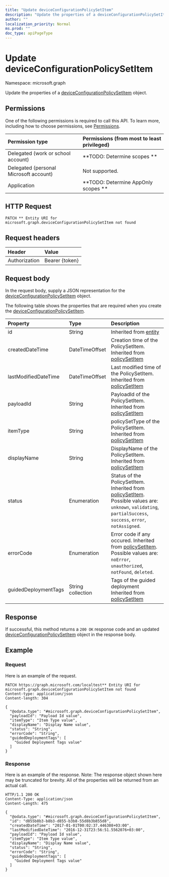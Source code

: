 ```yaml
---
title: "Update deviceConfigurationPolicySetItem"
description: "Update the properties of a deviceConfigurationPolicySetItem object."
author: ""
localization_priority: Normal
ms.prod: ""
doc_type: apiPageType
---
```


# Update deviceConfigurationPolicySetItem

Namespace: microsoft.graph

Update the properties of a [deviceConfigurationPolicySetItem](../resources/deviceconfigurationpolicysetitem.md) object.

## Permissions
One of the following permissions is required to call this API. To learn more, including how to choose permissions, see [Permissions](/concepts/permissions-reference.md).

|Permission type|Permissions (from most to least privileged)|
|:---|:---|
|Delegated (work or school account)|**TODO: Determine scopes **|
|Delegated (personal Microsoft account)|Not supported.|
|Application|**TODO: Determine AppOnly scopes **|

## HTTP Request
<!-- {
  "blockType": "ignored"
}
-->
``` http
PATCH ** Entity URI for microsoft.graph.deviceConfigurationPolicySetItem not found
```

## Request headers
|Header|Value|
|:---|:---|
|Authorization|Bearer {token}|

## Request body
In the request body, supply a JSON representation for the [deviceConfigurationPolicySetItem](../resources/deviceconfigurationpolicysetitem.md) object.

The following table shows the properties that are required when you create the [deviceConfigurationPolicySetItem](../resources/deviceconfigurationpolicysetitem.md).

|Property|Type|Description|
|:---|:---|:---|
|id|String| Inherited from [entity](../resources/entity.md)|
|createdDateTime|DateTimeOffset|Creation time of the PolicySetItem. Inherited from [policySetItem](../resources/policysetitem.md)|
|lastModifiedDateTime|DateTimeOffset|Last modified time of the PolicySetItem. Inherited from [policySetItem](../resources/policysetitem.md)|
|payloadId|String|PayloadId of the PolicySetItem. Inherited from [policySetItem](../resources/policysetitem.md)|
|itemType|String|policySetType of the PolicySetItem. Inherited from [policySetItem](../resources/policysetitem.md)|
|displayName|String|DisplayName of the PolicySetItem. Inherited from [policySetItem](../resources/policysetitem.md)|
|status|Enumeration|Status of the PolicySetItem. Inherited from [policySetItem](../resources/policysetitem.md). Possible values are: `unknown`, `validating`, `partialSuccess`, `success`, `error`, `notAssigned`.|
|errorCode|Enumeration|Error code if any occured. Inherited from [policySetItem](../resources/policysetitem.md). Possible values are: `noError`, `unauthorized`, `notFound`, `deleted`.|
|guidedDeploymentTags|String collection|Tags of the guided deployment Inherited from [policySetItem](../resources/policysetitem.md)|



## Response
If successful, this method returns a `200 OK` response code and an updated [deviceConfigurationPolicySetItem](../resources/deviceconfigurationpolicysetitem.md) object in the response body.

## Example

### Request
Here is an example of the request.
<!-- {
  "blockType": "request",
  "name": "update_deviceconfigurationpolicysetitem"
}
-->
``` http
PATCH https://graph.microsoft.com/localtest** Entity URI for microsoft.graph.deviceConfigurationPolicySetItem not found
Content-type: application/json
Content-length: 304

{
  "@odata.type": "#microsoft.graph.deviceConfigurationPolicySetItem",
  "payloadId": "Payload Id value",
  "itemType": "Item Type value",
  "displayName": "Display Name value",
  "status": "String",
  "errorCode": "String",
  "guidedDeploymentTags": [
    "Guided Deployment Tags value"
  ]
}
```

### Response
Here is an example of the response. Note: The response object shown here may be truncated for brevity. All of the properties will be returned from an actual call.
<!-- {
  "blockType": "response",
  "truncated": true
}
-->
``` http
HTTP/1.1 200 OK
Content-Type: application/json
Content-Length: 475

{
  "@odata.type": "#microsoft.graph.deviceConfigurationPolicySetItem",
  "id": "d855b8b3-b8b3-d855-b3b8-55d8b3b855d8",
  "createdDateTime": "2017-01-01T00:02:37.446308+03:00",
  "lastModifiedDateTime": "2016-12-31T23:56:51.5562076+03:00",
  "payloadId": "Payload Id value",
  "itemType": "Item Type value",
  "displayName": "Display Name value",
  "status": "String",
  "errorCode": "String",
  "guidedDeploymentTags": [
    "Guided Deployment Tags value"
  ]
}
```

